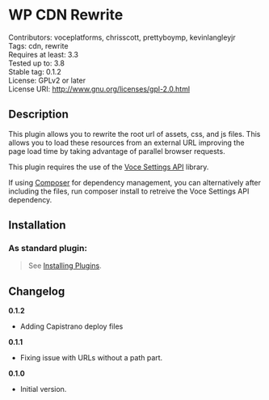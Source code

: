 WP CDN Rewrite  
===========  
Contributors: voceplatforms, chrisscott, prettyboymp, kevinlangleyjr  
Tags: cdn, rewrite  
Requires at least: 3.3  
Tested up to: 3.8  
Stable tag: 0.1.2  
License: GPLv2 or later  
License URI: http://www.gnu.org/licenses/gpl-2.0.html

## Description  
This plugin allows you to rewrite the root url of assets, css, and js files. This allows you to load these resources from an external URL improving the page load time by taking advantage of parallel browser requests.

This plugin requires the use of the [Voce Settings API](https://github.com/voceconnect/voce-settings-api) library.

If using [Composer](http://getcomposer.org) for dependency management, you can alternatively after including the files, run composer install to retreive the Voce Settings API dependency.

## Installation  

### As standard plugin:  
> See [Installing Plugins](http://codex.wordpress.org/Managing_Plugins#Installing_Plugins).

## Changelog  
**0.1.2**  
* Adding Capistrano deploy files

**0.1.1**  
* Fixing issue with URLs without a path part.

**0.1.0**  
* Initial version.